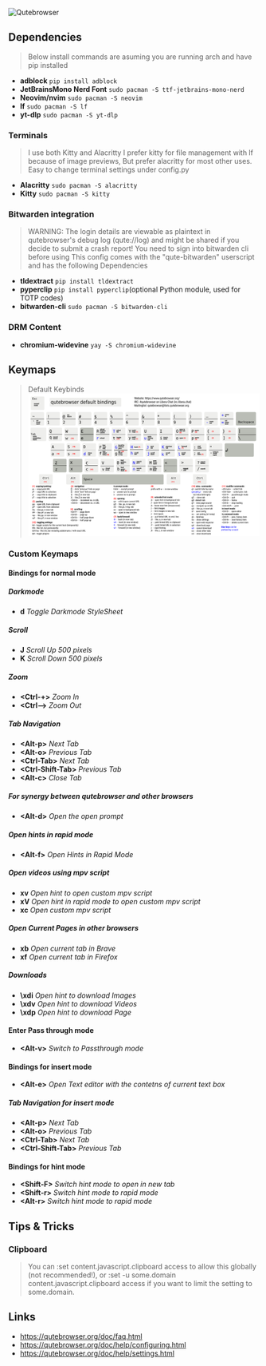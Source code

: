 ![Qutebrowser](https://i.imgur.com/8gqwEDq.png)

## Dependencies
> Below install commands are asuming you are running arch and have pip installed
 - **adblock** `pip install adblock`
 - **JetBrainsMono Nerd Font** `sudo pacman -S ttf-jetbrains-mono-nerd`
 - **Neovim/nvim** `sudo pacman -S neovim`
 - **lf** `sudo pacman -S lf`
 - **yt-dlp** `sudo pacman -S yt-dlp`

### Terminals
> I use both Kitty and Alacritty I prefer kitty for file management with lf because of image previews, But prefer alacritty for most other uses.
> Easy to change terminal settings under config.py
 - **Alacritty** `sudo pacman -S alacritty`
 - **Kitty** `sudo pacman -S kitty`
### Bitwarden integration
>WARNING: The login details are viewable as plaintext in qutebrowser's debug log (qute://log) and might be shared if you decide to submit a crash report!
>You need to sign into bitwarden cli before using
This config comes with the "qute-bitwarden" userscript and has the following Dependencies
- **tldextract** `pip install tldextract`
- **pyperclip** `pip install pyperclip`(optional Python module, used for TOTP codes)
- **bitwarden-cli** `sudo pacman -S bitwarden-cli`
### DRM Content
- **chromium-widevine** `yay -S chromium-widevine`

## Keymaps
> Default Keybinds
![](https://raw.githubusercontent.com/qutebrowser/qutebrowser/master/doc/img/cheatsheet-big.png)

### Custom Keymaps
#### Bindings for normal mode
##### Darkmode
- **d** _Toggle Darkmode StyleSheet_
##### Scroll
- **J** _Scroll Up 500 pixels_
- **K** _Scroll Down 500 pixels_
##### Zoom
- **\<Ctrl-+>** _Zoom In_
- **\<Ctrl-->** _Zoom Out_
##### Tab Navigation
- **\<Alt-p>** _Next Tab_
- **\<Alt-o>** _Previous Tab_
- **\<Ctrl-Tab>** _Next Tab_
- **\<Ctrl-Shift-Tab>** _Previous Tab_
- **\<Alt-c>** _Close Tab_
##### For synergy between qutebrowser and other browsers 
- **\<Alt-d>** _Open the open prompt_
##### Open hints in rapid mode
- **\<Alt-f>** _Open Hints in Rapid Mode_
##### Open videos using mpv script
- **xv** _Open hint to open custom mpv script_
- **xV** _Open hint in rapid mode to open custom mpv script_
- **xc** _Open custom mpv script_
##### Open Current Pages in other browsers
- **xb** _Open current tab in Brave_
- **xf** _Open current tab in Firefox_
##### Downloads
- **\xdi** _Open hint to download Images_ 
- **\xdv** _Open hint to download Videos_ 
- **\xdp** _Open hint to download Page_ 
#### Enter Pass through mode
- **\<Alt-v>**  _Switch to Passthrough mode_

#### Bindings for insert mode
- **\<Alt-e>** _Open Text editor with the contetns of current text box_ 
##### Tab Navigation for insert mode
- **\<Alt-p>** _Next Tab_
- **\<Alt-o>** _Previous Tab_
- **\<Ctrl-Tab>** _Next Tab_
- **\<Ctrl-Shift-Tab>** _Previous Tab_

#### Bindings for hint mode
- **\<Shift-F>** _Switch hint mode to open in new tab_
- **\<Shift-r>** _Switch hint mode to rapid mode_
- **\<Alt-r>**  _Switch hint mode to rapid mode_

## Tips & Tricks
### Clipboard
>You can :set content.javascript.clipboard access to allow this globally (not recommended!), or :set -u some.domain content.javascript.clipboard access if you want to limit the setting to some.domain.

## Links
- https://qutebrowser.org/doc/faq.html
- https://qutebrowser.org/doc/help/configuring.html
- https://qutebrowser.org/doc/help/settings.html

